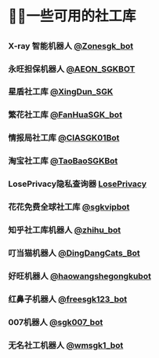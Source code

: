 ﻿# 🕵️‍♂️一些可用的社工库

##

### X-ray 智能机器人 [@Zonesgk_bot](https://t.me/Zonesgk_bot?start=TZUYZTTPQ)

### 永旺担保机器人 [@AEON_SGKBOT](http://t.me/AEON_SGKBOT?start=UOB7rr06lzpwsxe)

### 星盾社工库 [@XingDun_SGK](https://t.me/XingDun6Bot?start=1gxMd0h)

### 繁花社工库 [@FanHuaSGK_bot](https://t.me/FanHuaSGK_bot?start=FanHua_THSOEZRS)

### 情报局社工库 [@CIASGK01Bot](https://t.me/CIASGK01Bot?start=zY6ySF8b)

### 淘宝社工库 [@TaoBaoSGKBot](https://t.me/TaoBaoSGKBot?start=nU7dXx)

### LosePrivacy隐私查询器 [LosePrivacy](https://loseprivacy.sbs?lp=NDMzNDM1)

### 花花免费全球社工库 [@sgkvipbot](https://t.me/sgkvipbot?start=vip_1206966)

### 知乎社工库机器人 [@zhihu_bot](https://t.me/zhihu_bot?start=ZHIHU_RZICPQRJ)

### 叮当猫机器人 [@DingDangCats_Bot](https://t.me/DingDangCats_Bot?start=d4467f61aad02995)

### 好旺机器人 [@haowangshegongkubot](https://t.me/haowangshegongkubot?start=A2JV3Y2FG8CZSPTFOVNHS)

### 红鼻子机器人 [@freesgk123_bot](https://t.me/freesgk123_bot?start=0BJW6KAQ)

### 007机器人 [@sgk007_bot](https://t.me/sgk007_bot?start=NTgzNzg1NTEy)

### 无名社工机器人 [@wmsgk1_bot](https://t.me/wmsgk1_bot?start=583785512)
